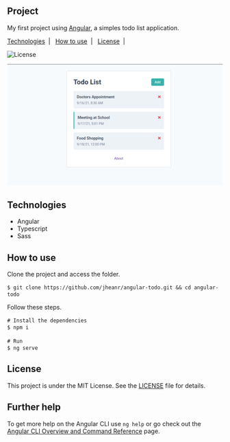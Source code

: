 ## Project

My first project using [Angular](https://angular.io), a simples todo list application.

<p>
  <a href="#technologies">Technologies</a>&nbsp;&nbsp;|&nbsp;&nbsp;
  <a href="#how-to-use">How to use</a>&nbsp;&nbsp;|&nbsp;&nbsp;
  <a href="#license">License</a>&nbsp;&nbsp;|&nbsp;&nbsp;
</p>

<p>
  <img alt="License" src="https://img.shields.io/static/v1?label=license&message=MIT&color=6832b8&labelColor=9146ff">
</p>

![cover](.github/cover.png?style=flat)

## Technologies

- Angular
- Typescript
- Sass

## How to use

Clone the project and access the folder.

```shell
$ git clone https://github.com/jheanr/angular-todo.git && cd angular-todo
```

Follow these steps.

```shell
# Install the dependencies
$ npm i

# Run
$ ng serve
```

## License

This project is under the MIT License. See the [LICENSE](LICENSE.md) file for details.

## Further help

To get more help on the Angular CLI use `ng help` or go check out the [Angular CLI Overview and Command Reference](https://angular.io/cli) page.
